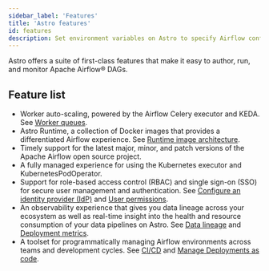 ```yaml
---
sidebar_label: 'Features'
title: 'Astro features'
id: features
description: Set environment variables on Astro to specify Airflow configurations and custom logic.
---
```


Astro offers a suite of first-class features that make it easy to author, run, and monitor Apache Airflow® DAGs.

## Feature list

- Worker auto-scaling, powered by the Airflow Celery executor and KEDA. See [Worker queues](configure-worker-queues.mdx).
- Astro Runtime, a collection of Docker images that provides a differentiated Airflow experience. See [Runtime image architecture](runtime-image-architecture.mdx).
- Timely support for the latest major, minor, and patch versions of the Apache Airflow open source project.
- A fully managed experience for using the Kubernetes executor and KubernetesPodOperator.
- Support for role-based access control (RBAC) and single sign-on (SSO) for secure user management and authentication. See [Configure an identity provider (IdP)](configure-idp.md) and [User permissions](user-permissions.md).
- An observability experience that gives you data lineage across your ecosystem as well as real-time insight into the health and resource consumption of your data pipelines on Astro. See [Data lineage](data-lineage.md) and [Deployment metrics](deployment-metrics.md).
- A toolset for programmatically managing Airflow environments across teams and development cycles. See [CI/CD](ci-cd-templates/template-overview.md) and [Manage Deployments as code](manage-deployments-as-code.md).
